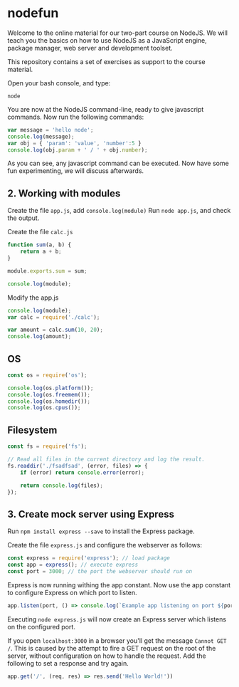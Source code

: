 # nodefun
Welcome to the online material for our two-part course on NodeJS. We will teach you the basics on how to use NodeJS as a JavaScript engine, package manager, web server and development toolset.

This repository contains a set of exercises as support to the course material.

Open your bash console, and type:
```
node
```

You are now at the NodeJS command-line, ready to give javascript commands. Now run the following commands:

``` javascript
var message = 'hello node';
console.log(message);
var obj = { 'param': 'value', 'number':5 }
console.log(obj.param + ' / ' + obj.number);
```

As you can see, any javascript command can be executed. Now have some fun experimenting, we will discuss afterwards.

## 2. Working with modules
Create the file `app.js`, add `console.log(module)`
Run `node app.js`, and check the output.

Create the file `calc.js`
```javascript
function sum(a, b) {
    return a + b;
}

module.exports.sum = sum;

console.log(module);
```

Modify the app.js
```javascript
console.log(module);
var calc = require('./calc');

var amount = calc.sum(10, 20);
console.log(amount);
```

## OS
```javascript
const os = require('os');

console.log(os.platform());
console.log(os.freemem());
console.log(os.homedir());
console.log(os.cpus());
```

## Filesystem
```javascript
const fs = require('fs');

// Read all files in the current directory and log the result.
fs.readdir('./fsadfsad', (error, files) => {
    if (error) return console.error(error);

    return console.log(files);
});
```


## 3. Create mock server using Express
Run `npm install express --save` to install the Express package.

Create the file `express.js` and configure the webserver as follows:
```javascript
const express = require('express'); // load package
const app = express(); // execute express
const port = 3000; // the port the webserver should run on
```

Express is now running withing the app constant. Now use the app constant to configure Express on which port to listen.
```javascript
app.listen(port, () => console.log(`Example app listening on port ${port}!`))
```
Executing `node express.js` will now create an Express server which listens on the configured port.

If you open `localhost:3000` in a browser you'll get the message `Cannot GET /`. This is caused by the attempt to fire a GET request on the root of the server, without configuration on how to handle the request. Add the following to set a response and try again.
```javascript
app.get('/', (req, res) => res.send('Hello World!'))
```
